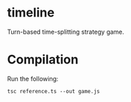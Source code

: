 timeline
========

Turn-based time-splitting strategy game.

# Compilation
Run the following:
```
tsc reference.ts --out game.js
```
